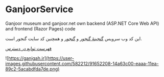 # GanjoorService
Ganjoor museum and ganjoor.net own backend (ASP.NET Core Web API) and frontend (Razor Pages) code

این کد وب سرویس [گنجینهٔ گنجور](https://museum.ganjoor.net) و [گنجور](https://ganjoor.net) و همچنین کد سایت گنجور است.

[فهرست توابع در دسترس](https://ganjgah.ir)

![https://ganjgah.ir](https://user-images.githubusercontent.com/582212/91652208-14a63c00-eaaa-11ea-89c2-5acabdfda7de.png)

